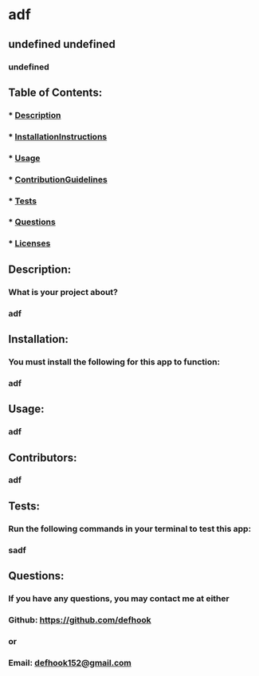  

  # adf

  ## undefined undefined
  ### undefined

  ## Table of Contents:
  ###  * [Description](#description)
  ###  * [InstallationInstructions](#installationInstructions)
  ###  * [Usage](#usage)
  ###  * [ContributionGuidelines](#contributors)
  ###  * [Tests](#tests)
  ###  * [Questions](#questions)
  ###  * [Licenses](#licenses)

  ## Description:
  ### What is your project about?
  ### adf
  
  ## Installation:
  ### You must install the following for this app to function:
  ### adf

  ## Usage:
  ### adf

  ## Contributors:
  ### adf

  ## Tests:
  ### Run the following commands in your terminal to test this app:
  ### sadf

  ## Questions:
  ### If you have any questions, you may contact me at either
  ### Github: https://github.com/defhook
  ### or
  ### Email: defhook152@gmail.com
